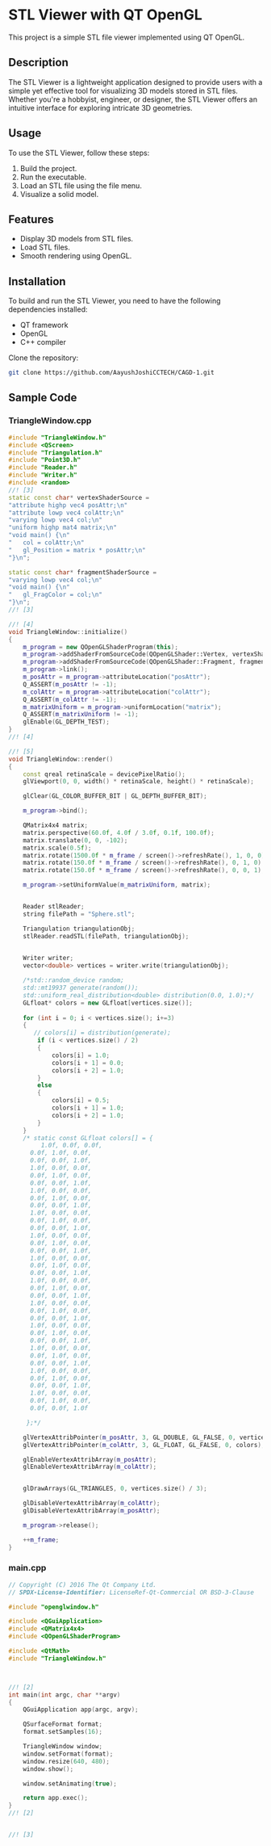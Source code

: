 # STL Viewer with QT OpenGL

This project is a simple STL file viewer implemented using QT OpenGL.

## Description

The STL Viewer is a lightweight application designed to provide users with a simple yet effective tool for visualizing 3D models stored in STL files. Whether you're a hobbyist, engineer, or designer, the STL Viewer offers an intuitive interface for exploring intricate 3D geometries.

## Usage

To use the STL Viewer, follow these steps:

1. Build the project.
2. Run the executable.
3. Load an STL file using the file menu.
4. Visualize a solid model.

## Features

- Display 3D models from STL files.
- Load STL files.
- Smooth rendering using OpenGL.

## Installation

To build and run the STL Viewer, you need to have the following dependencies installed:

- QT framework
- OpenGL
- C++ compiler

Clone the repository:

```bash
git clone https://github.com/AayushJoshiCCTECH/CAGD-1.git
```
## Sample Code

### TriangleWindow.cpp
```cpp
#include "TriangleWindow.h"
#include <QScreen>
#include "Triangulation.h"
#include "Point3D.h"
#include "Reader.h"
#include "Writer.h"
#include <random>
//! [3]
static const char* vertexShaderSource =
"attribute highp vec4 posAttr;\n"
"attribute lowp vec4 colAttr;\n"
"varying lowp vec4 col;\n"
"uniform highp mat4 matrix;\n"
"void main() {\n"
"   col = colAttr;\n"
"   gl_Position = matrix * posAttr;\n"
"}\n";

static const char* fragmentShaderSource =
"varying lowp vec4 col;\n"
"void main() {\n"
"   gl_FragColor = col;\n"
"}\n";
//! [3]

//! [4]
void TriangleWindow::initialize()
{
    m_program = new QOpenGLShaderProgram(this);
    m_program->addShaderFromSourceCode(QOpenGLShader::Vertex, vertexShaderSource);
    m_program->addShaderFromSourceCode(QOpenGLShader::Fragment, fragmentShaderSource);
    m_program->link();
    m_posAttr = m_program->attributeLocation("posAttr");
    Q_ASSERT(m_posAttr != -1);
    m_colAttr = m_program->attributeLocation("colAttr");
    Q_ASSERT(m_colAttr != -1);
    m_matrixUniform = m_program->uniformLocation("matrix");
    Q_ASSERT(m_matrixUniform != -1);
    glEnable(GL_DEPTH_TEST);
}
//! [4]

//! [5]
void TriangleWindow::render()
{
    const qreal retinaScale = devicePixelRatio();
    glViewport(0, 0, width() * retinaScale, height() * retinaScale);

    glClear(GL_COLOR_BUFFER_BIT | GL_DEPTH_BUFFER_BIT);

    m_program->bind();

    QMatrix4x4 matrix;
    matrix.perspective(60.0f, 4.0f / 3.0f, 0.1f, 100.0f);
    matrix.translate(0, 0, -102);
    matrix.scale(0.5f);
    matrix.rotate(1500.0f * m_frame / screen()->refreshRate(), 1, 0, 0);
    matrix.rotate(150.0f * m_frame / screen()->refreshRate(), 0, 1, 0);
    matrix.rotate(150.0f * m_frame / screen()->refreshRate(), 0, 0, 1);

    m_program->setUniformValue(m_matrixUniform, matrix);


    Reader stlReader;
    string filePath = "Sphere.stl";

    Triangulation triangulationObj;
    stlReader.readSTL(filePath, triangulationObj);

    
    Writer writer;
    vector<double> vertices = writer.write(triangulationObj);

    /*std::random_device random;
    std::mt19937 generate(random());
    std::uniform_real_distribution<double> distribution(0.0, 1.0);*/
    GLfloat* colors = new GLfloat[vertices.size()];
    
    for (int i = 0; i < vertices.size(); i+=3)
    {
       // colors[i] = distribution(generate);
        if (i < vertices.size() / 2)
        {
            colors[i] = 1.0;
            colors[i + 1] = 0.0;
            colors[i + 2] = 1.0;
        }
        else
        {
            colors[i] = 0.5;
            colors[i + 1] = 1.0;
            colors[i + 2] = 1.0;
        }
    }
    /* static const GLfloat colors[] = {
         1.0f, 0.0f, 0.0f,
      0.0f, 1.0f, 0.0f,
      0.0f, 0.0f, 1.0f,
      1.0f, 0.0f, 0.0f,
      0.0f, 1.0f, 0.0f,
      0.0f, 0.0f, 1.0f,
      1.0f, 0.0f, 0.0f,
      0.0f, 1.0f, 0.0f,
      0.0f, 0.0f, 1.0f,
      1.0f, 0.0f, 0.0f,
      0.0f, 1.0f, 0.0f,
      0.0f, 0.0f, 1.0f,
      1.0f, 0.0f, 0.0f,
      0.0f, 1.0f, 0.0f,
      0.0f, 0.0f, 1.0f,
      1.0f, 0.0f, 0.0f,
      0.0f, 1.0f, 0.0f,
      0.0f, 0.0f, 1.0f,
      1.0f, 0.0f, 0.0f,
      0.0f, 1.0f, 0.0f,
      0.0f, 0.0f, 1.0f,
      1.0f, 0.0f, 0.0f,
      0.0f, 1.0f, 0.0f,
      0.0f, 0.0f, 1.0f,
      1.0f, 0.0f, 0.0f,
      0.0f, 1.0f, 0.0f,
      0.0f, 0.0f, 1.0f,
      1.0f, 0.0f, 0.0f,
      0.0f, 1.0f, 0.0f,
      0.0f, 0.0f, 1.0f,
      1.0f, 0.0f, 0.0f,
      0.0f, 1.0f, 0.0f,
      0.0f, 0.0f, 1.0f,
      1.0f, 0.0f, 0.0f,
      0.0f, 1.0f, 0.0f,
      0.0f, 0.0f, 1.0f

     };*/

    glVertexAttribPointer(m_posAttr, 3, GL_DOUBLE, GL_FALSE, 0, vertices.data());
    glVertexAttribPointer(m_colAttr, 3, GL_FLOAT, GL_FALSE, 0, colors);

    glEnableVertexAttribArray(m_posAttr);
    glEnableVertexAttribArray(m_colAttr);


    glDrawArrays(GL_TRIANGLES, 0, vertices.size() / 3);

    glDisableVertexAttribArray(m_colAttr);
    glDisableVertexAttribArray(m_posAttr);

    m_program->release();

    ++m_frame;
}
```
### main.cpp

```cpp
// Copyright (C) 2016 The Qt Company Ltd.
// SPDX-License-Identifier: LicenseRef-Qt-Commercial OR BSD-3-Clause

#include "openglwindow.h"

#include <QGuiApplication>
#include <QMatrix4x4>
#include <QOpenGLShaderProgram>

#include <QtMath>
#include "TriangleWindow.h"



//! [2]
int main(int argc, char **argv)
{
    QGuiApplication app(argc, argv);

    QSurfaceFormat format;
    format.setSamples(16);

    TriangleWindow window;
    window.setFormat(format);
    window.resize(640, 480);
    window.show();

    window.setAnimating(true);

    return app.exec();
}
//! [2]


//! [3]

```
